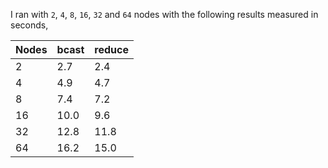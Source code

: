 I ran with `2`, `4`, `8`, `16`, `32` and `64` nodes with the following results measured in seconds,

|Nodes|bcast |reduce|
|-----|------|------|
|2    | 2.7  | 2.4  |
|4    | 4.9  | 4.7  |
|8    | 7.4  | 7.2  |
|16   | 10.0 | 9.6  |
|32   | 12.8 | 11.8 |
|64   | 16.2 | 15.0 |
